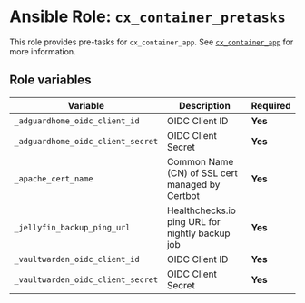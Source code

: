 # Ansible Role: `cx_container_pretasks`

This role provides pre-tasks for `cx_container_app`. See [`cx_container_app`](../cx_container_app/README.md) for more information.

## Role variables

| Variable                          | Description                                     | Required |
| --------------------------------- | ----------------------------------------------- | -------- |
| `_adguardhome_oidc_client_id`     | OIDC Client ID                                  | **Yes**  |
| `_adguardhome_oidc_client_secret` | OIDC Client Secret                              | **Yes**  |
| `_apache_cert_name`               | Common Name (CN) of SSL cert managed by Certbot | **Yes**  |
| `_jellyfin_backup_ping_url`       | Healthchecks.io ping URL for nightly backup job | **Yes**  |
| `_vaultwarden_oidc_client_id`     | OIDC Client ID                                  | **Yes**  |
| `_vaultwarden_oidc_client_secret` | OIDC Client Secret                              | **Yes**  |
